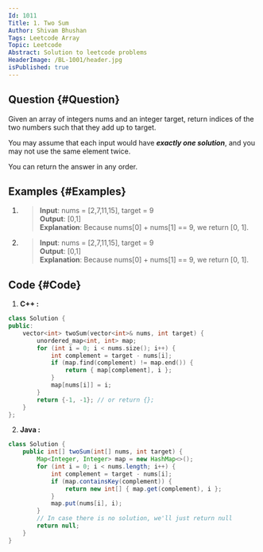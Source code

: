 ```yaml
---
Id: 1011
Title: 1. Two Sum
Author: Shivam Bhushan
Tags: Leetcode Array
Topic: Leetcode
Abstract: Solution to leetcode problems
HeaderImage: /BL-1001/header.jpg
isPublished: true
---
```


## Question {#Question}

Given an array of integers nums and an integer target, return indices of the two numbers such that they add up to target.

You may assume that each input would have ***exactly one solution***, and you may not use the same element twice.

You can return the answer in any order.

## Examples {#Examples}
1. >**Input**: nums = [2,7,11,15], target = 9\
**Output**: [0,1]\
**Explanation**: Because nums[0] + nums[1] == 9, we return [0, 1].

2. >**Input**: nums = [2,7,11,15], target = 9\
**Output**: [0,1]\
**Explanation**: Because nums[0] + nums[1] == 9, we return [0, 1].

## Code {#Code}
1. **C++ :**
```c++
class Solution {
public:
    vector<int> twoSum(vector<int>& nums, int target) {
        unordered_map<int, int> map;
        for (int i = 0; i < nums.size(); i++) {
            int complement = target - nums[i];
            if (map.find(complement) != map.end()) {
                return { map[complement], i };
            }
            map[nums[i]] = i;
        }
        return {-1, -1}; // or return {};
    }
};
```

2. **Java :**
```java
class Solution {
    public int[] twoSum(int[] nums, int target) {
        Map<Integer, Integer> map = new HashMap<>();
        for (int i = 0; i < nums.length; i++) {
            int complement = target - nums[i];
            if (map.containsKey(complement)) {
                return new int[] { map.get(complement), i };
            }
            map.put(nums[i], i);
        }
        // In case there is no solution, we'll just return null
        return null;
    }
}
```
